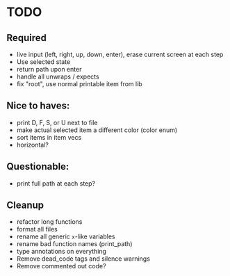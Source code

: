 # TODO

## Required
- live input (left, right, up, down, enter), erase current screen at each step
- Use selected state
- return path upon enter
- handle all unwraps / expects
- fix "root", use normal printable item from lib


## Nice to haves:
- print D, F, S, or U next to file
- make actual selected item a different color (color enum)
- sort items in item vecs
- horizontal?

## Questionable:
- print full path at each step?

## Cleanup
- refactor long functions
- format all files
- rename all generic `x`-like variables
- rename bad function names (print_path)
- type annotations on everything
- Remove dead_code tags and silence warnings
- Remove commented out code?
